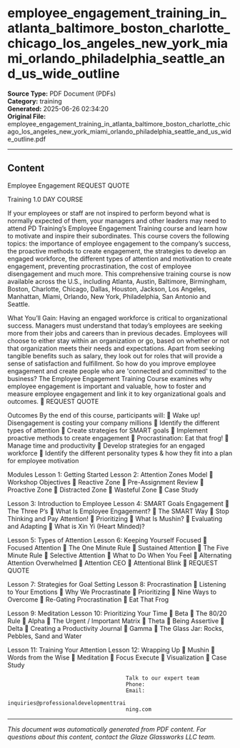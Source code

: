 ﻿# employee_engagement_training_in_atlanta_baltimore_boston_charlotte_chicago_los_angeles_new_york_miami_orlando_philadelphia_seattle_and_us_wide_outline

**Source Type:** PDF Document (PDFs)  
**Category:** training  
**Generated:** 2025-06-26 02:34:20  
**Original File:** employee_engagement_training_in_atlanta_baltimore_boston_charlotte_chicago_los_angeles_new_york_miami_orlando_philadelphia_seattle_and_us_wide_outline.pdf

---

## Content

Employee
Engagement                                                            REQUEST QUOTE



Training                                                              1.0 DAY COURSE




If your employees or staff are not inspired to perform beyond what is normally
expected of them, your managers and other leaders may need to attend PD
Training’s Employee Engagement Training course and learn how to motivate
and inspire their subordinates.
This course covers the following topics: the importance of employee
engagement to the company’s success, the proactive methods to create
engagement, the strategies to develop an engaged workforce, the different
types of attention and motivation to create engagement, preventing
procrastination, the cost of employee disengagement and much more.
This comprehensive training course is now available across the U.S., including
Atlanta, Austin, Baltimore, Birmingham, Boston, Charlotte, Chicago, Dallas,
Houston, Jackson, Los Angeles, Manhattan, Miami, Orlando, New York,
Philadelphia, San Antonio and Seattle.




What You’ll Gain:
Having an engaged workforce is critical to organizational success. Managers must
understand that today’s employees are seeking more from their jobs and careers than in
previous decades. Employees will choose to either stay within an organization or go, based
on whether or not that organization meets their needs and expectations. Apart from seeking
tangible benefits such as salary, they look out for roles that will provide a sense of
satisfaction and fulfillment.
So how do you improve employee engagement and create people who are 'connected and
committed' to the business?
The Employee Engagement Training Course examines why employee engagement is
important and valuable, how to foster and measure employee engagement and link it to key
organizational goals and outcomes.
                                                                            REQUEST QUOTE




Outcomes
By the end of this course, participants will:
    Wake up! Disengagement is costing your company millions
    Identify the different types of attention
    Create strategies for SMART goals
    Implement proactive methods to create engagement
    Procrastination: Eat that frog!
    Manage time and productivity
    Develop strategies for an engaged workforce
    Identify the different personality types & how they fit into a plan for employee
      motivation




Modules
 Lesson 1: Getting Started                  Lesson 2: Attention Zones Model
    Workshop Objectives                        Reactive Zone
    Pre-Assignment Review                      Proactive Zone
                                                Distracted Zone
                                                Wasteful Zone
                                                Case Study


 Lesson 3: Introduction to Employee         Lesson 4: SMART Goals
 Engagement                                     The Three P’s
     What Is Employee Engagement?              The SMART Way
     Stop Thinking and Pay Attention!          Prioritizing
     What Is Mushin?                           Evaluating and Adapting
     What is Xin Yi (Heart Minded)?


 Lesson 5: Types of Attention               Lesson 6: Keeping Yourself Focused
    Focused Attention                          The One Minute Rule
    Sustained Attention                        The Five Minute Rule
    Selective Attention                        What to Do When You Feel
    Alternating Attention                        Overwhelmed
    Attention CEO
    Attentional Blink
                                                                        REQUEST QUOTE




Lesson 7: Strategies for Goal Setting   Lesson 8: Procrastination
   Listening to Your Emotions              Why We Procrastinate
   Prioritizing                            Nine Ways to Overcome
   Re-Gating                                 Procrastination
                                            Eat That Frog


Lesson 9: Meditation                    Lesson 10: Prioritizing Your Time
   Beta                                    The 80/20 Rule
   Alpha                                   The Urgent / Important Matrix
   Theta                                   Being Assertive
   Delta                                   Creating a Productivity Journal
   Gamma                                   The Glass Jar: Rocks, Pebbles,
                                              Sand and Water


Lesson 11: Training Your Attention      Lesson 12: Wrapping Up
   Mushin                                  Words from the Wise
   Meditation
   Focus Execute
   Visualization
   Case Study




                                         Talk to our expert team
                                         Phone:
                                         Email:
                                         inquiries@professionaldevelopmenttrai
                                         ning.com

---

*This document was automatically generated from PDF content. For questions about this content, contact the Glaze Glassworks LLC team.*
